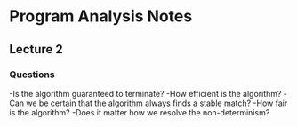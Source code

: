 # Program Analysis Notes

## Lecture 2
### Questions

-Is the algorithm guaranteed to terminate?
-How efficient is the algorithm?
-Can we be certain that the algorithm always finds a stable match?
-How fair is the algorithm?
-Does it matter how we resolve the non-determinism?

